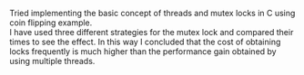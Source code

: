 Tried implementing the basic concept of threads and mutex locks in C using coin flipping example. </br>
I have used three different strategies for the mutex lock and compared their times to see the effect.
In this way I concluded that the cost of obtaining locks frequently is much higher than the performance gain obtained by using multiple threads.
